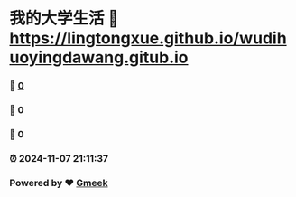 # 我的大学生活 :link: https://lingtongxue.github.io/wudihuoyingdawang.gitub.io 
### :page_facing_up: [0](https://lingtongxue.github.io/wudihuoyingdawang.gitub.io/tag.html) 
### :speech_balloon: 0 
### :hibiscus: 0 
### :alarm_clock: 2024-11-07 21:11:37 
### Powered by :heart: [Gmeek](https://github.com/Meekdai/Gmeek)
